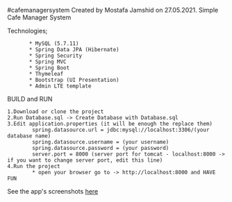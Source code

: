 #cafemanagersystem
Created by Mostafa Jamshid on 27.05.2021.
Simple Cafe Manager System 

Technologies;

           * MySQL (5.7.11)
           * Spring Data JPA (Hibernate)
           * Spring Security
           * Spring MVC
           * Spring Boot
           * Thymeleaf
           * Bootstrap (UI Presentation)
           * Admin LTE template
 
BUILD and RUN

    1.Download or clone the project
    2.Run Database.sql -> Create Database with Database.sql
    3.Edit application.properties (it will be enough the replace them)
            spring.datasource.url = jdbc:mysql://localhost:3306/(your database name)
            spring.datasource.username = (your username)
            spring.datasource.password = (your password)
            server.port = 8000 (server port for tomcat - localhost:8000 -> if you want to change server port, edit this line)
    4.Run the project
            * open your browser go to -> http://localhost:8000 and HAVE FUN 
 
See the app's screenshots <a href="SimpleCafeManagerAssignment.pdf" target="blank">here</a>
